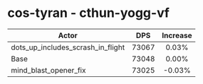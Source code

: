 # cos-tyran - cthun-yogg-vf
| Actor | DPS | Increase |
|---|:---:|:---:|
|dots_up_includes_scrash_in_flight|73067|0.03%|
|Base|73048|0.00%|
|mind_blast_opener_fix|73025|-0.03%|
